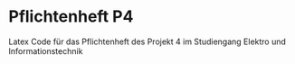 # Pflichtenheft P4
Latex Code für das Pflichtenheft des Projekt 4 im Studiengang Elektro und Informationstechnik


